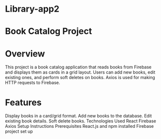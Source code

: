 # Library-app2

# Book Catalog Project

# Overview

This project is a book catalog application that reads books from Firebase and displays them as cards in a grid layout. Users can add new books, edit existing ones, and perform soft deletes on books. Axios is used for making HTTP requests to Firebase.

# Features

Display books in a card/grid format.
Add new books to the database.
Edit existing book details.
Soft delete books.
Technologies Used
React
Firebase
Axios
Setup Instructions
Prerequisites
React.js and npm installed
Firebase project set up
